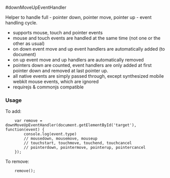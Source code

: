 #downMoveUpEventHandler

Helper to handle full - pointer down, pointer move, pointer up - event handling cycle.

- supports mouse, touch and pointer events
- mouse and touch events are handled at the same time (not one or the other as usual)
- on down event move and up event handlers are automatically added (to document)
- on up event move and up handlers are automatically removed
- pointers down are counted, event handlers are only added at first pointer down and removed at last pointer up.
- all native events are simply passed through, except synthesized mobile webkit mouse events, which are ignored
- requirejs & commonjs compatible


### Usage

To add:

		var remove = downMoveUpEventHandler(document.getElementById('target'), function(event) {
			console.log(event.type)
			// mousedown, mousemove, mouseup
			// touchstart, touchmove, touchend, touchcancel
			// pointerdown, pointermove, pointerup, pointercancel
		});

To remove:

		remove();
		
